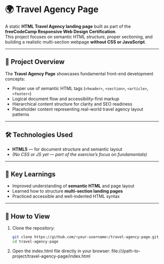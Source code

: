 # 🌍 Travel Agency Page

A static **HTML Travel Agency landing page** built as part of the **freeCodeCamp Responsive Web Design Certification**.  
This project focuses on semantic HTML structure, proper sectioning, and building a realistic multi-section webpage **without CSS or JavaScript**.

---

## 🧭 Project Overview

The **Travel Agency Page** showcases fundamental front-end development concepts:
- Proper use of semantic HTML tags (`<header>`, `<section>`, `<article>`, `<footer>`)
- Logical document flow and accessibility-first markup
- Hierarchical content structure for clarity and SEO readiness
- Placeholder content representing real-world travel agency layout patterns

---

## 🛠️ Technologies Used

- **HTML5** — for document structure and semantic layout  
- *(No CSS or JS yet — part of the exercise’s focus on fundamentals)*

---

## 🧩 Key Learnings

- Improved understanding of **semantic HTML** and page layout
- Learned how to structure **multi-section landing pages**
- Practiced accessible and well-indented HTML syntax

---

## 🚀 How to View

1. Clone the repository:
   ```bash
   git clone https://github.com/<your-username>/travel-agency-page.git
   cd travel-agency-page
2. Open the index.html file directly in your browser: 
file:///path-to-project/travel-agency-page/index.html

